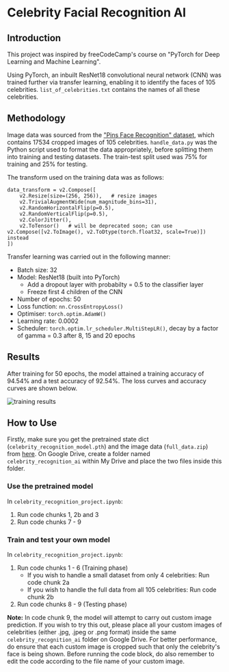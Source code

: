 # Celebrity Facial Recognition AI

## Introduction
This project was inspired by freeCodeCamp's course on "PyTorch for Deep Learning and Machine Learning".

Using PyTorch, an inbuilt ResNet18 convolutional neural network (CNN) was trained further via transfer learning, enabling it to identify the faces of 105 celebrities. `list_of_celebrities.txt` contains the names of all these celebrities.

## Methodology
Image data was sourced from the ["Pins Face Recognition" dataset](https://www.kaggle.com/datasets/hereisburak/pins-face-recognition), which contains 17534 cropped images of 105 celebrities. `handle_data.py` was the Python script used to format the data appropriately, before splitting them into training and testing datasets. The train-test split used was 75% for training and 25% for testing.

The transform used on the training data was as follows:
```
data_transform = v2.Compose([
    v2.Resize(size=(256, 256)),   # resize images
    v2.TrivialAugmentWide(num_magnitude_bins=31),
    v2.RandomHorizontalFlip(p=0.5),
    v2.RandomVerticalFlip(p=0.5),
    v2.ColorJitter(),
    v2.ToTensor()   # will be deprecated soon; can use v2.Compose([v2.ToImage(), v2.ToDtype(torch.float32, scale=True)]) instead
])
```
Transfer learning was carried out in the following manner:
* Batch size: 32
* Model: ResNet18 (built into PyTorch)
    * Add a dropout layer with probabilty = 0.5 to the classifier layer
    * Freeze first 4 children of the CNN
* Number of epochs: 50
* Loss function: `nn.CrossEntropyLoss()`
* Optimiser: `torch.optim.AdamW()`
* Learning rate: 0.0002
* Scheduler: `torch.optim.lr_scheduler.MultiStepLR()`, decay by a factor of gamma = 0.3 after 8, 15 and 20 epochs

## Results
After training for 50 epochs, the model attained a training accuracy of 94.54% and a test accuracy of 92.54%. The loss curves and accuracy curves are shown below.

![training results](https://github.com/chiabingxuan/Celebrity-Facial-Recognition-AI/assets/155958349/7bae28db-b45f-491d-b71b-f1ecd4282f36)

## How to Use
Firstly, make sure you get the pretrained state dict (`celebrity_recognition_model.pth`) and the image data (`full_data.zip`) from [here](https://drive.google.com/drive/folders/1C2Z8bg6KHHdtmWkwpubrsvrwxxnZhmtf?usp=sharing). On Google Drive, create a folder named `celebrity_recognition_ai` within My Drive and place the two files inside this folder.

### Use the pretrained model
In `celebrity_recognition_project.ipynb`:
1. Run code chunks 1, 2b and 3
2. Run code chunks 7 - 9

### Train and test your own model
In `celebrity_recognition_project.ipynb`:
1. Run code chunks 1 - 6 (Training phase)
   * If you wish to handle a small dataset from only 4 celebrities: Run code chunk 2a
   * If you wish to handle the full data from all 105 celebrities: Run code chunk 2b
3. Run code chunks 8 - 9 (Testing phase)

**Note:** In code chunk 9, the model will attempt to carry out custom image prediction. If you wish to try this out, please place all your custom images of celebrities (either .jpg, .jpeg or .png format) inside the same `celebrity_recognition_ai` folder on Google Drive. For better performance, do ensure that each custom image is cropped such that only the celebrity's face is being shown. Before running the code block, do also remember to edit the code according to the file name of your custom image.
